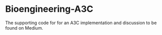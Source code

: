 # Bioengineering-A3C
The supporting code for for an A3C implementation and discussion to be found on Medium.
